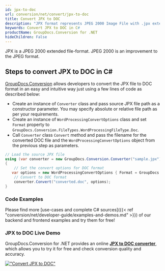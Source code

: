 ```yaml
---
id: jpx-to-doc
url: conversion/net/convert/jpx-to-doc
title: Convert JPX to DOC
description: "JPX format represents JPEG 2000 Image File with .jpx extension. Learn how to convert JPX to DOC file programmatically in C# language using GroupDocs.Conversion for .NET library."
keywords: Convert JPX to DOC in C#
productName: GroupDocs.Conversion for .NET
hideChildren: False
---
```


JPX is a JPEG 2000 extended file-format. JPEG 2000 is an improvement to the JPEG format.

## Steps to convert JPX to DOC in C#

[GroupDocs.Conversion](https://products.groupdocs.com/conversion/net) allows developers to convert the JPX file to DOC format in an easy and intuitive way just using a few lines of code as described below:

* Create an instance of `Converter` class and pass source JPX file path as a constructor parameter. You may specify absolute or relative file path as per your requirements. 
* Create an instance of `WordProcessingConvertOptions` class and set `Format` property to `GroupDocs.Conversion.FileTypes.WordProcessingFileType.Doc`.
* Call `Converter` class `Convert` method and pass the filename for the converted DOC file and the `WordProcessingConvertOptions` object from the previous step as parameters.

```csharp
// Load the source JPX file
using (var converter = new GroupDocs.Conversion.Converter("sample.jpx"))
{
    // Set the convert options for DOC format
   var options = new WordProcessingConvertOptions { Format = GroupDocs.Conversion.FileTypes.WordProcessingFileType.Doc };
    // Convert to DOC format
    converter.Convert("converted.doc", options);
}
```

### Code Examples

Please find more [use-cases and complete C# sources]({{< ref "conversion/net/developer-guide/examples-and-demos.md" >}}) of our backend and frontend examples and try them for free!

### JPX to DOC Live Demo

GroupDocs.Conversion for .NET provides an online [**JPX to DOC converter**](https://products.groupdocs.app/conversion/jpx-to-doc), which allows you to try it for free and check conversion quality and accuracy.

[!["Convert JPX to DOC"](conversion/net/images/convert-to-doc/convert-jpx-to-doc.png)](https://products.groupdocs.app/conversion/jpx-to-doc)